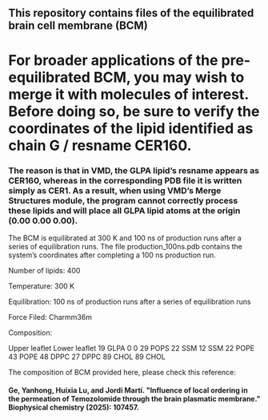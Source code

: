 ## This repository contains files of the equilibrated brain cell membrane (BCM)

# For broader applications of the pre-equilibrated BCM, you may wish to merge it with molecules of interest. Before doing so, be sure to verify the coordinates of the lipid identified as chain G / resname CER160.

### The reason is that in VMD, the GLPA lipid’s resname appears as CER160, whereas in the corresponding PDB file it is written simply as CER1. As a result, when using VMD’s Merge Structures module, the program cannot correctly process these lipids and will place all GLPA lipid atoms at the origin (0.00 0.00 0.00).

The BCM is equilibrated at 300 K and 100 ns of production runs after a series of equilibration runs.
The file production_100ns.pdb contains the system’s coordinates after completing a 100 ns production run.

Number of lipids: 400

Temperature: 300 K

Equilibration: 100 ns of production runs after a series of equilibration runs

Force Filed: Charmm36m

Composition:

Upper leaflet           Lower leaflet
19 GLPA                 0
0                       29 POPS
22 SSM                  12 SSM
22 POPE                 43 POPE
48 DPPC                 27 DPPC
89 CHOL                 89 CHOL



The composition of BCM provided here, please check this reference:
#### Ge, Yanhong, Huixia Lu, and Jordi Martí. "Influence of local ordering in the permeation of Temozolomide through the brain plasmatic membrane." Biophysical chemistry (2025): 107457.
